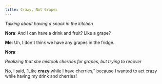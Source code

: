 ```yaml
---
title: Crazy, Not Grapes
---
```


_Talking about having a snack in the kitchen_

**Nora**: And I can have a drink and fruit? Like a grape?

**Me**: Uh, I don't think we have any grapes in the fridge.

**Nora**:

_Realizing that she mistook cherries for grapes, but trying to recover_

No, I said, "Like **crazy** while I have cherries," because I wanted to act crazy while having my drink and cherries!
